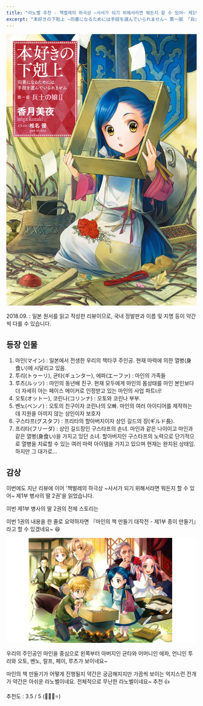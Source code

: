 ```yaml
---
title: "라노벨 추천 - 책벌레의 하극상 ~사서가 되기 위해서라면 뭐든지 할 수 있어~ 제1부 병사의 딸 2권 리뷰"
excerpt: "本好きの下剋上 ~司書になるためには手段を選んでいられません~ 第一部 「兵士の娘Ⅱ」"
---
```


![책벌레1-2](/assets/images/creation/honzuki_01_02/honzuki_01.jpg)

2018.09.
: 일본 원서를 읽고 작성한 리뷰이므로, 국내 정발판과 이름 및 지명 등이 약간씩 다를 수 있습니다.

## 등장 인물

1. 마인(マイン) : 일본에서 전생한 우리의 책타쿠 주인공. 현재 마력에 의한 열병(身食い)에 시달리고 있음.
2. 투리(トゥーリ), 균타(ギュンター), 에파(エーファ) : 마인의 가족들
3. 루츠(ルッツ) : 마인의 동년배 친구. 현재 모두에게 마인의 몸상태를 마인 본인보다 더 자세히 아는 페이스 메이커로 인정받고 있는 마인의 사업 파트너!
4. 오토(オットー), 코린나(コリンナ) : 오토와 코린나 부부.
5. 벤노(ベンノ) : 오토의 친구이자 코린나의 오빠. 마인의 여러 아이디어를 제작하는데 지원을 아끼지 않는 상인이자 보호자
6. 구스타프(グスタフ) : 프리타의 할아버지이자 상인 길드의 장(ギルド長).
7. 프리타(フリーダ) : 상인 길드장인 구스타프의 손녀. 마인과 같은 나이이고 마인과 같은 열병(身食い)을 가지고 있던 소녀. 할아버지인 구스타프의 노력으로 단기적으로 열병을 치료할 수 있는 여러 마력 아이템을 가지고 있으며 현재는 완치된 상태임. 하지만 그 대가로...

## 감상

이번에도 지난 리뷰에 이어 '책벌레의 하극상 ~사서가 되기 위해서라면 뭐든지 할 수 있어~ 제1부 병사의 딸 2권'을 읽었습니다.

이번 제1부 병사의 딸 2권의 전체 스토리는 





이번 1권의 내용을 한 줄로 요약하자면 『마인의 책 만들기 대작전 - 제1부 종이 만들기』라고 할 수 있겠네요~ :laughing:

![책벌레1-2](/assets/images/creation/honzuki_01_02/honzuki_02.jpg)

우리의 주인공인 마인을 중심으로 왼쪽부터 아버지인 균타와 어머니인 에파, 언니인 투리와 오토, 벤노, 랄프, 페이, 루츠가 보이네요~




마인의 책 만들기가 어떻게 진행될지 약간은 궁금해지지만 가끔씩 보이는 억지스런 전개가 약간은 아쉬운 라노벨이네요. 전체적으로 무난한 라노벨이네요~ 추천 :thumbsup:

추천도 : 3.5 / 5 (:star2::star2::star2::star:)
